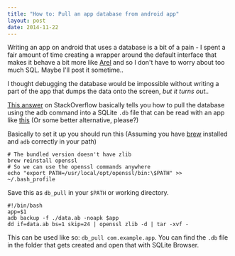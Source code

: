 ```yaml
---
title: "How to: Pull an app database from android app"
layout: post
date: 2014-11-22
---
```


Writing an app on android that uses a database is a bit of a pain - I spent a fair amount of time creating a wrapper around the default interface that makes it behave a bit more like [Arel](https://github.com/rails/arel) and so I don't have to worry about too much SQL. Maybe I'll post it sometime..

I thought debugging the database would be impossible without writing a part of the app that dumps the data onto the screen, _but it turns out.._

[This answer](https://stackoverflow.com/a/14686392/692410) on StackOverflow basically tells you how to pull the database using the adb command into a SQLite `.db` file that can be read with an app like [this](https://sqlitebrowser.org) (Or some better alternative, please?)

Basically to set it up you should run this (Assuming you have [brew](https://brew.sh) installed and `adb` correctly in your path)

```shell
# The bundled version doesn't have zlib
brew reinstall openssl
# So we can use the openssl commands anywhere
echo "export PATH=/usr/local/opt/openssl/bin:\$PATH" >> ~/.bash_profile
```

Save this as `db_pull` in your `$PATH` or working directory.

```shell
#!/bin/bash
app=$1
adb backup -f ./data.ab -noapk $app
dd if=data.ab bs=1 skip=24 | openssl zlib -d | tar -xvf -
```

This can be used like so: `db_pull com.example.app`. You can find the `.db` file in the folder that gets created and open that with SQLite Browser.
